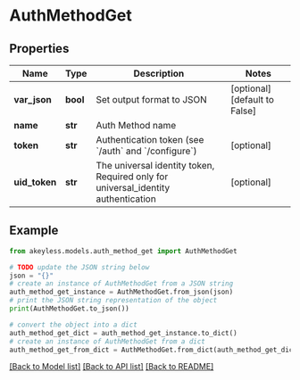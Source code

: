 # AuthMethodGet


## Properties

Name | Type | Description | Notes
------------ | ------------- | ------------- | -------------
**var_json** | **bool** | Set output format to JSON | [optional] [default to False]
**name** | **str** | Auth Method name | 
**token** | **str** | Authentication token (see &#x60;/auth&#x60; and &#x60;/configure&#x60;) | [optional] 
**uid_token** | **str** | The universal identity token, Required only for universal_identity authentication | [optional] 

## Example

```python
from akeyless.models.auth_method_get import AuthMethodGet

# TODO update the JSON string below
json = "{}"
# create an instance of AuthMethodGet from a JSON string
auth_method_get_instance = AuthMethodGet.from_json(json)
# print the JSON string representation of the object
print(AuthMethodGet.to_json())

# convert the object into a dict
auth_method_get_dict = auth_method_get_instance.to_dict()
# create an instance of AuthMethodGet from a dict
auth_method_get_from_dict = AuthMethodGet.from_dict(auth_method_get_dict)
```
[[Back to Model list]](../README.md#documentation-for-models) [[Back to API list]](../README.md#documentation-for-api-endpoints) [[Back to README]](../README.md)


